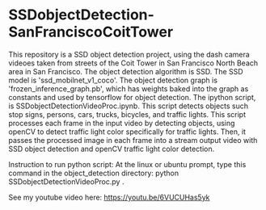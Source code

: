 # SSDobjectDetection-SanFranciscoCoitTower
This repository is a SSD object detection project, using the dash camera videoes taken from streets of the Coit Tower in San Francisco North Beach area in San Francisco. The object detection algorithm is SSD. The SSD model is 'ssd_mobilnet_v1_coco'. The object detection graph is 'frozen_inference_graph.pb', which has weights baked into the graph as constants and used by tensorflow for object detection. The ipython script, is SSDobjectDetectionVideoProc.ipynb. This script detects objects such stop signs, persons, cars, trucks, bicycles, and traffic lights. This script processes each frame in the input video by detecting objects, using openCV to detect traffic light color specifically for traffic lights. Then, it passes the processed image in each frame into a stream output video with SSD object detection and openCV traffic light color detection.

Instruction to run python script:
At the linux or ubuntu prompt, type this command in the object_detection directory: python SSDobjectDetectionVideoProc.py .

See my youtube video here: 
https://youtu.be/6VUCUHas5yk
